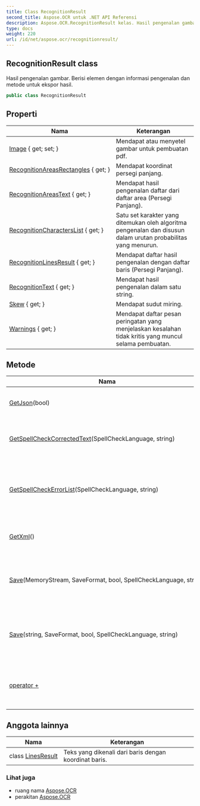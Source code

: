 ```yaml
---
title: Class RecognitionResult
second_title: Aspose.OCR untuk .NET API Referensi
description: Aspose.OCR.RecognitionResult kelas. Hasil pengenalan gambar. Berisi elemen dengan informasi pengenalan dan metode untuk ekspor hasil.
type: docs
weight: 220
url: /id/net/aspose.ocr/recognitionresult/
---
```

## RecognitionResult class

Hasil pengenalan gambar. Berisi elemen dengan informasi pengenalan dan metode untuk ekspor hasil.

```csharp
public class RecognitionResult
```

## Properti

| Nama | Keterangan |
| --- | --- |
| [Image](../../aspose.ocr/recognitionresult/image/) { get; set; } | Mendapat atau menyetel gambar untuk pembuatan pdf. |
| [RecognitionAreasRectangles](../../aspose.ocr/recognitionresult/recognitionareasrectangles/) { get; } | Mendapat koordinat persegi panjang. |
| [RecognitionAreasText](../../aspose.ocr/recognitionresult/recognitionareastext/) { get; } | Mendapat hasil pengenalan daftar dari daftar area (Persegi Panjang). |
| [RecognitionCharactersList](../../aspose.ocr/recognitionresult/recognitioncharacterslist/) { get; } | Satu set karakter yang ditemukan oleh algoritma pengenalan dan disusun dalam urutan probabilitas yang menurun. |
| [RecognitionLinesResult](../../aspose.ocr/recognitionresult/recognitionlinesresult/) { get; } | Mendapat daftar hasil pengenalan dengan daftar baris (Persegi Panjang). |
| [RecognitionText](../../aspose.ocr/recognitionresult/recognitiontext/) { get; } | Mendapat hasil pengenalan dalam satu string. |
| [Skew](../../aspose.ocr/recognitionresult/skew/) { get; } | Mendapat sudut miring. |
| [Warnings](../../aspose.ocr/recognitionresult/warnings/) { get; } | Mendapat daftar pesan peringatan yang menjelaskan kesalahan tidak kritis yang muncul selama pembuatan. |

## Metode

| Nama | Keterangan |
| --- | --- |
| [GetJson](../../aspose.ocr/recognitionresult/getjson/)(bool) | Bentuk string JSON dengan hasil pengenalan. |
| [GetSpellCheckCorrectedText](../../aspose.ocr/recognitionresult/getspellcheckcorrectedtext/)(SpellCheckLanguage, string) | Memperbaiki teks (mengganti kata yang salah eja). |
| [GetSpellCheckErrorList](../../aspose.ocr/recognitionresult/getspellcheckerrorlist/)(SpellCheckLanguage, string) | Temukan kata yang salah eja dengan ejaan yang disarankan untuk teks masukan tertentu. |
| [GetXml](../../aspose.ocr/recognitionresult/getxml/)() | Membentuk string XML dengan hasil pengenalan. |
| [Save](../../aspose.ocr/recognitionresult/save/#save)(MemoryStream, SaveFormat, bool, SpellCheckLanguage, string) | Menyimpan dokumen sebagai teks biasa, PDF atau Dokumen Microsoft Word. |
| [Save](../../aspose.ocr/recognitionresult/save/#save_1)(string, SaveFormat, bool, SpellCheckLanguage, string) | Menyimpan dokumen sebagai teks biasa, PDF atau Dokumen Microsoft Word. |
| [operator +](../../aspose.ocr/recognitionresult/op_addition/) | Untuk menyelesaikan hasil lengkap dari fragmen (baris) yang dikenali. |

## Anggota lainnya

| Nama | Keterangan |
| --- | --- |
| class [LinesResult](recognitionresult.linesresult/) | Teks yang dikenali dari baris dengan koordinat baris. |

### Lihat juga

* ruang nama [Aspose.OCR](../../aspose.ocr/)
* perakitan [Aspose.OCR](../../)


